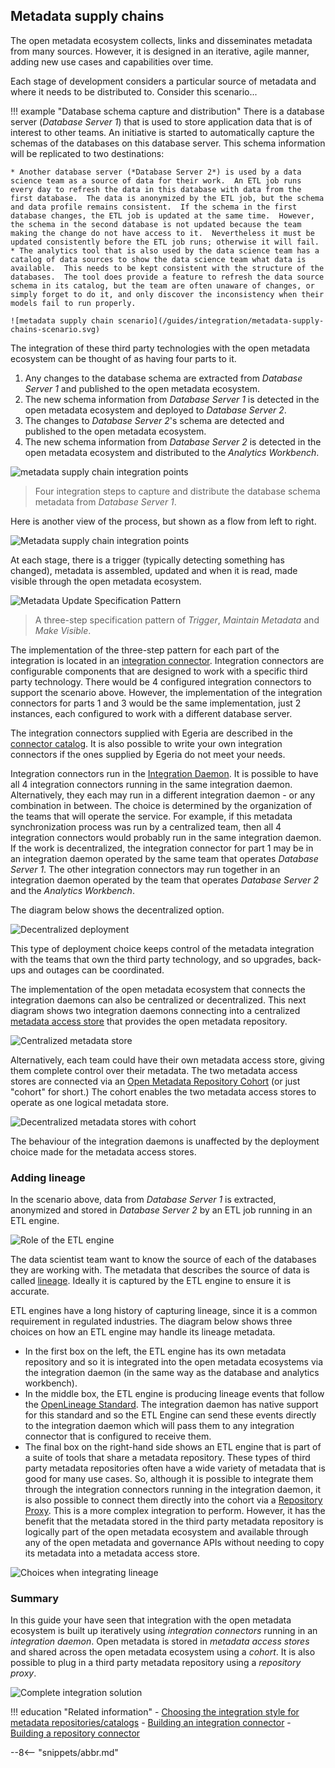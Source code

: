 <!-- SPDX-License-Identifier: CC-BY-4.0 -->
<!-- Copyright Contributors to the ODPi Egeria project 2020. -->

## Metadata supply chains

The open metadata ecosystem collects, links and disseminates metadata from many sources.  However, it is designed in an iterative, agile manner, adding new use cases and capabilities over time.

Each stage of development considers a particular source of metadata and where it needs to be distributed to.  Consider this scenario...  

!!! example "Database schema capture and distribution"
    There is a database server (*Database Server 1*) that is used to store application data that is of interest to other teams.  An initiative is started to automatically capture the schemas of the databases on this database server.  This schema information will be replicated to two destinations:

    * Another database server (*Database Server 2*) is used by a data science team as a source of data for their work.  An ETL job runs every day to refresh the data in this database with data from the first database.  The data is anonymized by the ETL job, but the schema and data profile remains consistent.  If the schema in the first database changes, the ETL job is updated at the same time.  However, the schema in the second database is not updated because the team making the change do not have access to it.  Nevertheless it must be updated consistently before the ETL job runs; otherwise it will fail.
    * The analytics tool that is also used by the data science team has a catalog of data sources to show the data science team what data is available.  This needs to be kept consistent with the structure of the databases.  The tool does provide a feature to refresh the data source schema in its catalog, but the team are often unaware of changes, or simply forget to do it, and only discover the inconsistency when their models fail to run properly.

    ![metadata supply chain scenario](/guides/integration/metadata-supply-chains-scenario.svg)

The integration of these third party technologies with the open metadata ecosystem can be thought of as having four parts to it.

1. Any changes to the database schema are extracted from *Database Server 1* and published to the open metadata ecosystem.
2. The new schema information from *Database Server 1* is detected in the open metadata ecosystem and deployed to *Database Server 2*.
3. The changes to *Database Server 2*'s schema are detected and published to the open metadata ecosystem.
4. The new schema information from *Database Server 2* is detected in the open metadata ecosystem and distributed to the *Analytics Workbench*.

![metadata supply chain integration points](/guides/integration/integration-points.svg)
> Four integration steps to capture and distribute the database schema metadata from *Database Server 1*.

Here is another view of the process, but shown as a flow from left to right.

![Metadata supply chain integration points](/guides/integration/metadata-supply-chain.svg)

At each stage, there is a trigger (typically detecting something has changed), metadata is assembled, updated and when it is read, made visible through the open metadata ecosystem.

![Metadata Update Specification Pattern](/patterns/metadata-governance/metadata-update-specification-pattern.svg)
> A three-step specification pattern of *Trigger*, *Maintain Metadata* and *Make Visible*.


The implementation of the three-step pattern for each part of the integration is located in an [integration connector](/concepts/integration-connector).  Integration connectors are configurable components that are designed to work with a specific third party technology.  There would be 4 configured integration connectors to support the scenario above.  However, the implementation of the integration connectors for parts 1 and 3 would be the same implementation, just 2 instances, each configured to work with a different database server.

The integration connectors supplied with Egeria are described in the [connector catalog](/connectors/#integration-connectors).  It is also possible to write your own integration connectors if the ones supplied by Egeria do not meet your needs.

Integration connectors run in the [Integration Daemon](/concepts/integration-daemon).  It is possible to have all 4 integration connectors running in the same integration daemon.  Alternatively, they each may run in a different integration daemon - or any combination in between.  The choice is determined by the organization of the teams that will operate the service.  For example, if this metadata synchronization process was run by a centralized team, then all 4 integration connectors would probably run in the same integration daemon.  If the work is decentralized, the integration connector for part 1 may be in an integration daemon operated by the same team that operates *Database Server 1*.  The other integration connectors may run together in an integration daemon operated by the team that operates *Database Server 2* and the *Analytics Workbench*.

The diagram below shows the decentralized option.

![Decentralized deployment](/guides/integration/decentralized-integration-daemons.svg)

This type of deployment choice keeps control of the metadata integration with the teams that own the third party technology, and so upgrades, back-ups and outages can be coordinated.

The implementation of the open metadata ecosystem that connects the integration daemons can also be centralized or decentralized.  This next diagram shows two integration daemons connecting into a centralized [metadata access store](/concepts/metadata-access-store) that provides the open metadata repository.

![Centralized metadata store](/guides/integration/centralized-metadata-store.svg)

Alternatively, each team could have their own metadata access store, giving them complete control over their metadata.  The two metadata access stores are connected via an [Open Metadata Repository Cohort](/features/cohort-operation/overview) (or just "cohort" for short.)  The cohort enables the two metadata access stores to operate as one logical metadata store.

![Decentralized metadata stores with cohort](/guides/integration/decentralized-metadata-stores.svg)

The behaviour of the integration daemons is unaffected by the deployment choice made for the metadata access stores.

### Adding lineage

In the scenario above, data from *Database Server 1* is extracted, anonymized and stored in *Database Server 2* by an ETL job running in an ETL engine.

![Role of the ETL engine](/guides/integration/etl-engine.svg)

The data scientist team want to know the source of each of the databases they are working with.  The metadata that describes the source of data is called [lineage](/concepts/lineage).  Ideally it is captured by the ETL engine to ensure it is accurate.

ETL engines have a long history of capturing lineage, since it is a common requirement in regulated industries.  The diagram below shows three choices on how an ETL engine may handle its lineage metadata.

* In the first box on the left, the ETL engine has its own metadata repository and so it is integrated into the open metadata ecosystems via the integration daemon (in the same way as the database and analytics workbench).
* In the middle box, the ETL engine is producing lineage events that follow the [OpenLineage Standard](/features/lineage-management/overview/#the-openlineage-standard).  The integration daemon has native support for this standard and so the ETL Engine can send these events directly to the integration daemon which will pass them to any integration connector that is configured to receive them.
* The final box on the right-hand side shows an ETL engine that is part of a suite of tools that share a metadata repository.  These types of third party metadata repositories often have a wide variety of metadata that is good for many use cases. So, although it is possible to integrate them through the integration connectors running in the integration daemon, it is also possible to connect them directly into the cohort via a [Repository Proxy](/concepts/repository-proxy).  This is a more complex integration to perform.  However, it has the benefit that the metadata stored in the third party metadata repository is logically part of the open metadata ecosystem and available through any of the open metadata and governance APIs without needing to copy its metadata into a metadata access store.

![Choices when integrating lineage](/guides/integration/integrating-lineage.svg)

### Summary

In this guide your have seen that integration with the open metadata ecosystem is built up iteratively using *integration connectors* running in an *integration daemon*.  Open metadata is stored in *metadata access stores* and shared across the open metadata ecosystem using a *cohort*.  It is also possible to plug in a third party metadata repository using a *repository proxy*.

![Complete integration solution](/guides/integration/integrated-solution.svg)

!!! education "Related information"
    - [Choosing the integration style for metadata repositories/catalogs](/guides/integration/types-of-metadata-repository)
    - [Building an integration connector](/guides/developer/integration-connectors/overview)
    - [Building a repository connector](/guides/developer/repository-connectors/overview)

--8<-- "snippets/abbr.md"